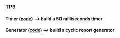 ### TP3

#### Timer ([code](Timer/Timer_50ms_precis.a51)) --> build a 50 milliseconds timer

#### Generator ([code](Generator/Gene_Rcy.a51)) --> build a cyclic report generator

